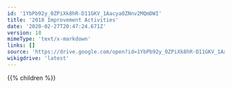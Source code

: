 ```yaml
---
id: '1YbPb92y_0ZPiXk8hR-D11GKV_1AacyaOZNnv2MQmDWI'
title: '2018 Improvement Activities'
date: '2020-02-27T20:47:24.671Z'
version: 18
mimeType: 'text/x-markdown'
links: []
source: 'https://drive.google.com/open?id=1YbPb92y_0ZPiXk8hR-D11GKV_1AacyaOZNnv2MQmDWI'
wikigdrive: 'latest'
---
```

{{% children %}}
